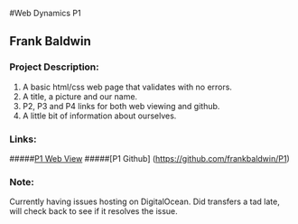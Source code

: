 #Web Dynamics P1

## Frank Baldwin

### Project Description:

1. A basic html/css web page that validates with no errors.
2. A title, a picture and our name.
3. P2, P3 and P4 links for both web viewing and github.
4. A little bit of information about ourselves.

### Links:
#####[P1 Web View](http://p1.frankpbaldwin.com)
#####[P1 Github] (https://github.com/frankbaldwin/P1)

### Note:

Currently having issues hosting on DigitalOcean. Did transfers a tad late, will check back to see if it resolves the issue.
